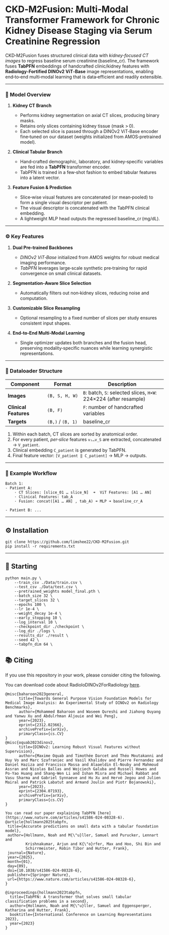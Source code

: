 # CKD‑M2Fusion: Multi‑Modal Transformer Framework for Chronic Kidney Disease Staging via Serum Creatinine Regression

CKD‑M2Fusion fuses structured clinical data with *kidney‑focused CT images* to regress baseline serum creatinine (baseline_cr).
The framework fuses **TabPFN** embeddings of handcrafted clinic/kidney features with **Radiology‑Fortified DINOv2 ViT‑Base** image representations, enabling end‑to‑end multi‑modal learning that is data‑efficient and readily extensible.

---

### 🔧 Model Overview
1. **Kidney CT Branch**
   - Performs kidney segmentation on axial CT slices, producing binary masks.  
   - Retains only slices containing kidney tissue (mask > 0).  
   - Each selected slice is passed through a DINOv2 ViT‑Base encoder fine‑tuned on our dataset (weights initialized from AMOS‑pretrained model).

2. **Clinical Tabular Branch**
   - Hand‑crafted demographic, laboratory, and kidney‑specific variables are fed into a **TabPFN** transformer encoder.  
   - TabPFN is trained in a few‑shot fashion to embed tabular features into a latent vector.

3. **Feature Fusion & Prediction**
   - Slice‑wise visual features are concatenated (or mean‑pooled) to form a single visual descriptor per patient.  
   - The visual descriptor is concatenated with the TabPFN clinical embedding.  
   - A lightweight MLP head outputs the regressed baseline_cr (mg/dL).

---

### ⚙️ Key Features
1. **Dual Pre‑trained Backbones**  
   - *DINOv2 ViT‑Base* initialized from AMOS weights for robust medical imaging performance.  
   - *TabPFN* leverages large‑scale synthetic pre‑training for rapid convergence on small clinical datasets.

2. **Segmentation‑Aware Slice Selection**  
   - Automatically filters out non‑kidney slices, reducing noise and computation.

3. **Customizable Slice Resampling**  
   - Optional resampling to a fixed number of slices per study ensures consistent input shapes.

4. **End‑to‑End Multi‑Modal Learning**  
   - Single optimizer updates both branches and the fusion head, preserving modality‑specific nuances while learning synergistic representations.

---

### 🧾 Dataloader Structure
| Component | Format | Description |
|-----------|--------|-------------|
| **Images** | `(B, S, H, W)` | `B`: batch, `S`: selected slices, `H×W`: 224×224 (after resample) |
| **Clinical Features** | `(B, F)` | `F`: number of handcrafted variables |
| **Targets** | `(B,)` / `(B, 1)` | baseline_cr |

1. Within each batch, CT slices are sorted by anatomical order.  
2. For every patient, *per‑slice* features `v₁…v_S` are extracted, concatenated → `V_patient`.  
3. Clinical embedding `C_patient` is generated by TabPFN.  
4. Final feature vector: `[V_patient ‖ C_patient]` → MLP → outputs.

---

### 📁 Example Workflow
```text
Batch 1:
- Patient A:
    · CT Slices: [slice_01 … slice_N]  ➜  ViT Features: [A1 … AN]
    · Clinical Features: tab_A
    · Fusion: concat([A1 … AN] , tab_A) ➜ MLP ➜ baseline_cr_A

- Patient B: ...
```
---

## ⚙️ Installation
```text
git clone https://github.com/limshee22/CKD-M2Fusion.git
pip install -r requirements.txt
```

---

## 🚀 Starting
```text
python main.py \
    --train_csv ./Data/train.csv \
    --test_csv ./Data/test.csv \
    --pretrained_weights model_final.pth \
    --batch_size 32 \
    --target_slices 32 \
    --epochs 100 \
    --lr 1e-4 \
    --weight_decay 1e-4 \
    --early_stopping 10 \
    --log_interval 10 \
    --checkpoint_dir ./checkpoint \
    --log_dir ./logs \
    --results_dir ./result \
    --seed 42 \
    --tabpfn_dim 64 \
```




## 📚 Citing
If you use this repository in your work, please consider citing the following.

You can download code about RadioloDINOv2ForRadiology [here](https://github.com/MohammedSB/DINOv2ForRadiology/tree/main).
```text
@misc{baharoon2023general,
      title={Towards General Purpose Vision Foundation Models for Medical Image Analysis: An Experimental Study of DINOv2 on Radiology Benchmarks}, 
      author={Mohammed Baharoon and Waseem Qureshi and Jiahong Ouyang and Yanwu Xu and Abdulrhman Aljouie and Wei Peng},
      year={2023},
      eprint={2312.02366},
      archivePrefix={arXiv},
      primaryClass={cs.CV}
}
@misc{oquab2023dinov2,
      title={DINOv2: Learning Robust Visual Features without Supervision}, 
      author={Maxime Oquab and Timothée Darcet and Théo Moutakanni and Huy Vo and Marc Szafraniec and Vasil Khalidov and Pierre Fernandez and Daniel Haziza and Francisco Massa and Alaaeldin El-Nouby and Mahmoud Assran and Nicolas Ballas and Wojciech Galuba and Russell Howes and Po-Yao Huang and Shang-Wen Li and Ishan Misra and Michael Rabbat and Vasu Sharma and Gabriel Synnaeve and Hu Xu and Hervé Jegou and Julien Mairal and Patrick Labatut and Armand Joulin and Piotr Bojanowski},
      year={2023},
      eprint={2304.07193},
      archivePrefix={arXiv},
      primaryClass={cs.CV}
}
```

```text
You can read our paper explaining TabPFN [here](https://www.nature.com/articles/s41586-024-08328-6).
@article{hollmann2025tabpfn,
 title={Accurate predictions on small data with a tabular foundation model},
 author={Hollmann, Noah and M{\"u}ller, Samuel and Purucker, Lennart and
         Krishnakumar, Arjun and K{\"o}rfer, Max and Hoo, Shi Bin and
         Schirrmeister, Robin Tibor and Hutter, Frank},
 journal={Nature},
 year={2025},
 month={01},
 day={09},
 doi={10.1038/s41586-024-08328-6},
 publisher={Springer Nature},
 url={https://www.nature.com/articles/s41586-024-08328-6},
}

@inproceedings{hollmann2023tabpfn,
  title={TabPFN: A transformer that solves small tabular classification problems in a second},
  author={Hollmann, Noah and M{\"u}ller, Samuel and Eggensperger, Katharina and Hutter, Frank},
  booktitle={International Conference on Learning Representations 2023},
  year={2023}
}
```